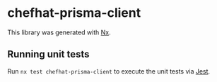 # chefhat-prisma-client

This library was generated with [Nx](https://nx.dev).

## Running unit tests

Run `nx test chefhat-prisma-client` to execute the unit tests via [Jest](https://jestjs.io).
